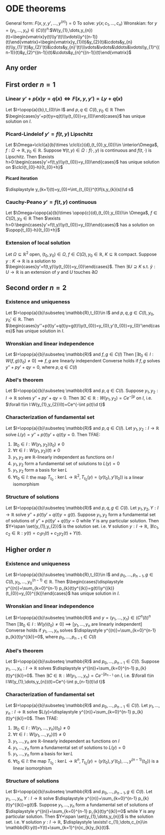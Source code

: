 # ODE theorems
General form: $F(x,y,y',\dots,y^{(n)})=0$
To solve: $y(x;c_{1},\dots,c_{n})$
Wronskian: for $y=(y_{1},\dots,y_{n})\in(C(I))^{n}:$$W(y_{1},\dots,y_{n})(t)=\begin{vmatrix}y(t)\\y'(t)\\\vdots\\y^{(n-1)}(t)\end{vmatrix}=\begin{vmatrix}y_{1}(t)&y_{2}(t)&\cdots&y_{n}(t)\\y_{1}'(t)&y_{2}'(t)&\cdots&y_{n}'(t)\\\vdots&\vdots&\ddots&\vdots\\y_{1}^{(n-1)}(t)&y_{2}^{(n-1)}(t)&\cdots&y_{n}^{(n-1)}(t)\end{vmatrix}$
## Any order
## First order $n=1$
### Linear $y'+p(x)y=q(x)\iff F(x,y,y')=Ly+q(x)$
Let $I=\opop{a}{b},t_{0}\in I$ and $p,q\in C(I),y_{0}\in \mathbb{R}$
Then $\begin{cases}y'+p(t)y=q(t)\\y(t_{0})=y_{0}\end{cases}$ has unique solution on $I$.
### Picard-Lindelof $y'=f(t,y)$ Lipschitz
Let $\Omega=\clcl{a}{b}\times \clcl{c}{d},(t_{0},y_{0})\in \interior\Omega$, $f:\Omega \to \mathbb{R},y_{0}\in \mathbb{R}$.
Suppose $\forall (t,y)\in \Omega:f(\cdot,y)$ is continuous and $f(t,\cdot)$ is Lipschitz.
Then $\exists h>0:\begin{cases}y'=f(t,y)\\y(t_{0})=y_{0}\end{cases}$ has unique solution on $\clcl{t_{0}-h}{t_{0}+h}$
#### Picard iteration
$\displaystyle y_{k+1}(t)=y_{0}+\int_{t_{0}}^{t}f(s,y_{k}(s))\d s$
### Cauchy-Peano $y'=f(t,y)$ continuous
Let $\Omega=\opop{a}{b}\times \opop{c}{d},(t_{0},y_{0})\in \Omega$, $f\in C(\Omega),y_{0}\in \mathbb{R}$
Then $\exists h>0:\begin{cases}y'=f(t,y)\\y(t_{0})=y_{0}\end{cases}$ has a solution on $\opop{t_{0}-h}{t_{0}+h}$
### Extension of local solution
Let $\Omega \subseteq \mathbb{R}^{2}$ open, $(t_{0},y_{0})\in \Omega$, $f\in C(\Omega),y_{0}\in \mathbb{R}$, $K\subseteq \mathbb{R}$ compact.
Suppose $y:K\to \mathbb{R}$ is a solution to $\begin{cases}y'=f(t,y)\\y(t_{0})=y_{0}\end{cases}$.
Then $\exists U\supseteq K$ s.t. $\tilde{y}:U\to \mathbb{R}$ is an extension of $y$ and $U$ touches $\partial \Omega$
## Second order $n=2$
### Existence and uniqueness
Let $I=\opop{a}{b}\subseteq \mathbb{R},t_{0}\in I$ and $p,q,g\in C(I),y_{0},y_{0}'\in \mathbb{R}$.
Then $\begin{cases}y''+p(t)y'+q(t)y=g(t)\\y(t_{0})=y_{0},y'(t_{0})=y_{0}'\end{cases}$ has unique solution in $I$.
### Wronskian and linear independence
Let $I=\opop{a}{b}\subseteq \mathbb{R}$ and $f,g\in C(I)$
Then $[\exists t_{0}\in I:W(f,g)(t_{0})\neq 0]\implies f,g$ are linearly independent
Converse holds if $f,g$ solves $y''+py'+qy=0$, where $p,q\in C(I)$
### Abel's theorem
Let $I=\opop{a}{b}\subseteq \mathbb{R}$ and $p,q\in C(I)$.
Suppose $y_{1},y_{2}:I\to \mathbb{R}$ solves $y''+py'+qy=0$.
Then $\exists C\in \mathbb{R}:W(y_{1},y_{2})=Ce^{-\int p}$ on $I$, i.e. $\forall t\in I:W(y_{1},y_{2})(t)=Ce^{-\int p(t)\d t}$
### Characterization of fundamental set
Let $I=\opop{a}{b}\subseteq \mathbb{R}$ and $p,q\in C(I)$.
Let $y_{1},y_{2}:I\to \mathbb{R}$ solve $L(y)=y''+p(t)y'+q(t)y=0$.
Then TFAE:
1. $\exists t_{0}\in I:W(y_{1},y_{2})(t_{0})\neq 0$
2. $\forall t\in I:W(y_{1},y_{2})(t)\neq 0$
3. $y_{1},y_{2}$ are $\mathbb{R}$-linearly independent as functions on $I$
4. $y_{1},y_{2}$ form a fundamental set of solutions to $L(y)=0$
5. $y_{1},y_{2}$ form a basis for $\ker L$
6. $\forall t_{0}\in I:$ the map $T_{t_{0}}:\ker L\to \mathbb{R}^{2},T_{t_{0}}(y)=(y(t_{0}),y'(t_{0}))$ is a linear isomorphism
### Structure of solutions
Let $I=\opop{a}{b}\subseteq \mathbb{R}$ and $p,q,g \in C(I)$.
Let $y_{1},y_{2},Y:I\to \mathbb{R}$ solve $y''+p(t)y'+q(t)y=g(t)$.
Suppose $y_{1},y_{2}$ form a fundamental set of solutions of $y''+p(t)y'+q(t)y=0$ while $Y$ is any particular solution.
Then $Y+\span \set{y_{1},y_{2}}$ is the solution set.
i.e. $\forall$ solution $y:I\to \mathbb{R}$, $\exists! c_{1},c_{2}\in \mathbb{R}:y(t)=c_{1}y_{1}(t)+c_{2}y_{2}(t)+Y(t)$.
## Higher order $n$
### Existence and uniqueness
Let $I=\opop{a}{b}\subseteq \mathbb{R},t_{0}\in I$ and $p_{0},\dots,p_{n-1},g\in C(I),y_{0},\dots,y_{0}^{(n-1)}\in \mathbb{R}$.
Then $\begin{cases}\displaystyle  y^{(n)}+\sum_{k=0}^{n-1} p_{k}(t)y^{(k)}=g(t)\\y^{(k)}(t_{0})=y_{0}^{(k)}\end{cases}$ has unique solution in $I$.
### Wronskian and linear independence
Let $I=\opop{a}{b}\subseteq \mathbb{R}$ and $y=(y_{1},\dots,y_{n})\in (C^{n}(I))^{n}$
Then $[\exists t_{0}\in I:W(y)(t_{0})\neq 0]\implies [y_{1},\dots,y_{n}$ are linearly independent$]$
Converse holds if $y_{1},\dots,y_{n}$ solves $\displaystyle  y^{(n)}+\sum_{k=0}^{n-1} p_{k}(t)y^{(k)}=0$, where $p_{0},\dots,p_{n-1}\in C(I)$
### Abel's theorem
Let $I=\opop{a}{b}\subseteq \mathbb{R}$ and $p_{0},\dots,p_{n-1}\in C(I)$.
Suppose $y_{1},\dots,y_{n}:I\to \mathbb{R}$ solves $\displaystyle  y^{(n)}+\sum_{k=0}^{n-1} p_{k}(t)y^{(k)}=0$.
Then $\exists C\in \mathbb{R}:W(y_{1},\dots,y_{n})=Ce^{-\int p_{n-1}}$ on $I$, i.e. $\forall t\in I:W(y_{1},\dots,y_{n})(t)=Ce^{-\int p_{n-1}(t)\d t}$
### Characterization of fundamental set
Let $I=\opop{a}{b}\subseteq \mathbb{R}$ and $p_{0},\dots,p_{n-1}\in C(I)$.
Let $y_{1},\dots,y_{n}:I\to \mathbb{R}$ solve $L(y)=\displaystyle  y^{(n)}+\sum_{k=0}^{n-1} p_{k}(t)y^{(k)}=0$.
Then TFAE:
1. $\exists t_{0}\in I:W(y_{1},\dots,y_{n})(t_{0})\neq 0$
2. $\forall t\in I:W(y_{1},\dots,y_{n})(t)\neq 0$
3. $y_{1},\dots,y_{n}$ are $\mathbb{R}$-linearly independent as functions on $I$
4. $y_{1},\dots,y_{n}$ form a fundamental set of solutions to $L(y)=0$
5. $y_{1},\dots,y_{n}$ form a basis for $\ker L$
6. $\forall t_{0}\in I:$ the map $T_{t_{0}}:\ker L\to \mathbb{R}^{n},T_{t_{0}}(y)=(y(t_{0}),y'(t_{0}),\dots,y^{(n-1)}(t_{0}))$ is a linear isomorphism
### Structure of solutions
Let $I=\opop{a}{b}\subseteq \mathbb{R}$ and $p_{0},\dots,p_{n-1},g \in C(I)$.
Let $y_{1},\dots,y_{n},Y:I\to \mathbb{R}$ solve $\displaystyle  y^{(n)}+\sum_{k=0}^{n-1} p_{k}(t)y^{(k)}=g(t)$.
Suppose $y_{1},\dots,y_{n}$ form a fundamental set of solutions of $\displaystyle  y^{(n)}+\sum_{k=0}^{n-1} p_{k}(t)y^{(k)}=0$ while $Y$ is any particular solution.
Then $Y+\span \set{y_{1},\dots,y_{n}}$ is the solution set.
i.e. $\forall$ solution $y:I\to \mathbb{R}$, $\displaystyle \exists! c_{1},\dots,c_{n}\in \mathbb{R}:y(t)=Y(t)+\sum_{k=1}^{n}c_{k}y_{k}(t)$.